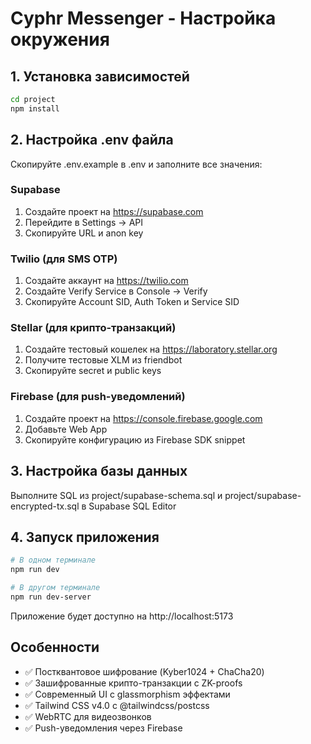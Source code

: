 # Cyphr Messenger - Настройка окружения

## 1. Установка зависимостей

```bash
cd project
npm install
```

## 2. Настройка .env файла

Скопируйте .env.example в .env и заполните все значения:

### Supabase
1. Создайте проект на https://supabase.com
2. Перейдите в Settings -> API
3. Скопируйте URL и anon key

### Twilio (для SMS OTP)
1. Создайте аккаунт на https://twilio.com
2. Создайте Verify Service в Console -> Verify
3. Скопируйте Account SID, Auth Token и Service SID

### Stellar (для крипто-транзакций)
1. Создайте тестовый кошелек на https://laboratory.stellar.org
2. Получите тестовые XLM из friendbot
3. Скопируйте secret и public keys

### Firebase (для push-уведомлений)
1. Создайте проект на https://console.firebase.google.com
2. Добавьте Web App
3. Скопируйте конфигурацию из Firebase SDK snippet

## 3. Настройка базы данных

Выполните SQL из project/supabase-schema.sql и project/supabase-encrypted-tx.sql в Supabase SQL Editor

## 4. Запуск приложения

```bash
# В одном терминале
npm run dev

# В другом терминале  
npm run dev-server
```

Приложение будет доступно на http://localhost:5173

## Особенности

- ✅ Постквантовое шифрование (Kyber1024 + ChaCha20)
- ✅ Зашифрованные крипто-транзакции с ZK-proofs
- ✅ Современный UI с glassmorphism эффектами  
- ✅ Tailwind CSS v4.0 с @tailwindcss/postcss
- ✅ WebRTC для видеозвонков
- ✅ Push-уведомления через Firebase
